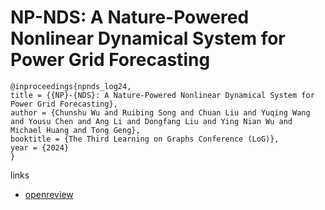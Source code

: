 # NP-NDS: A Nature-Powered Nonlinear Dynamical System for Power Grid Forecasting

```
@inproceedings{npnds_log24,
title = {{NP}-{NDS}: A Nature-Powered Nonlinear Dynamical System for Power Grid Forecasting},
author = {Chunshu Wu and Ruibing Song and Chuan Liu and Yuqing Wang and Yousu Chen and Ang Li and Dongfang Liu and Ying Nian Wu and Michael Huang and Tong Geng},
booktitle = {The Third Learning on Graphs Conference (LoG)},
year = {2024}
}
```

links
- [openreview](https://openreview.net/forum?id=jTiVFFyv7y)
